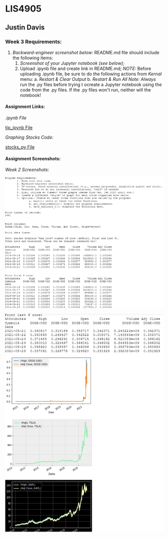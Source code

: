 # LIS4905

## Justin Davis

### Week 3 Requirements:

1. *Backward-engineer screenshot below:* README.md file should include the following items:
    1. *Screenshot of your Jupyter notebook (see below);*
    2. Upload .ipynb file and create link in README.md;
        *NOTE:* Before uploading .ipynb file, be sure to do the following actions from *Kernal* menu:
            a. *Restart & Clear Output*
            b. *Restart & Run All*
    *Note: Always* run the .py files before trying t ocreate a Jupyter notebook using the code from the .py files. If the .py files won't run, neither will the notebook!

#### Assignment Links:

*.ipynb File*

[tip_ipynb File](docs/graphing_stocks_notebook.ipynb)

*Graphing Stocks Code*:

[stocks_py File](docs/week3_stocks.py)

#### Assignment Screenshots:

*Week 2 Screenshots*:

![Graphing Stocks](img/graph1.png)

![Graphing Stocks](img/graph2.png)